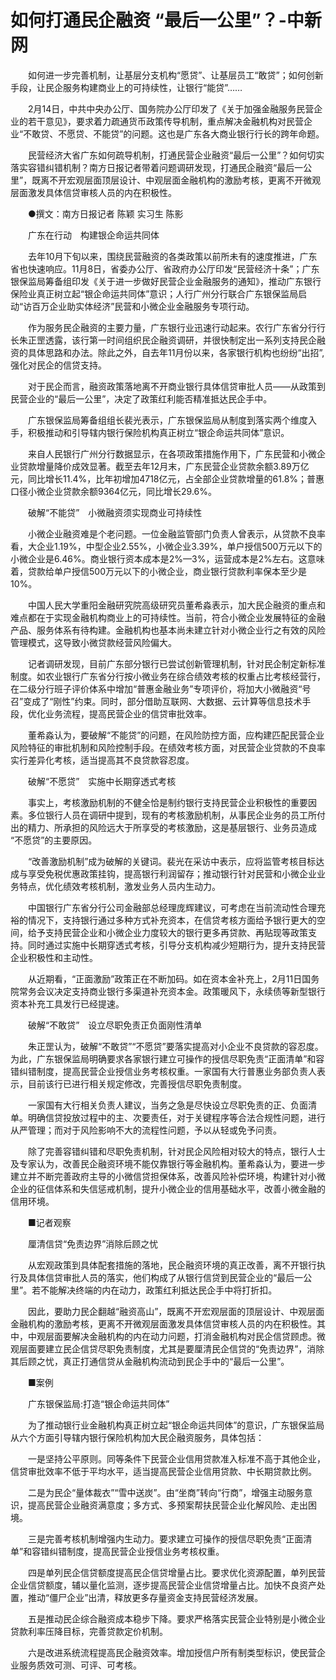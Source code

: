 # 如何打通民企融资 “最后一公里”？-中新网

　　如何进一步完善机制，让基层分支机构“愿贷”、让基层员工“敢贷”；如何创新手段，让民企服务构建商业上的可持续性，让银行“能贷”……

　　2月14日，中共中央办公厅、国务院办公厅印发了《关于加强金融服务民营企业的若干意见》，要求着力疏通货币政策传导机制，重点解决金融机构对民营企业“不敢贷、不愿贷、不能贷”的问题。这也是广东各大商业银行行长的跨年命题。

　　民营经济大省广东如何疏导机制，打通民营企业融资“最后一公里”？如何切实落实容错纠错机制？南方日报记者带着问题调研发现，打通民企融资“最后一公里”，既离不开宏观层面顶层设计、中观层面金融机构的激励考核，更离不开微观层面激发具体信贷审核人员的内在积极性。

　　●撰文：南方日报记者 陈颖 实习生 陈影

　　广东在行动　构建银企命运共同体

　　去年10月下旬以来，围绕民营融资的各类政策以前所未有的速度推进，广东省也快速响应。11月8日，省委办公厅、省政府办公厅印发“民营经济十条”；广东银保监局筹备组印发《关于进一步做好民营企业金融服务的通知》，推动广东银行保险业真正树立起“银企命运共同体”意识；人行广州分行联合广东银保监局启动“访百万企业助实体经济”民营和小微企业金融服务专项行动。

　　作为服务民企融资的主要力量，广东银行业迅速行动起来。农行广东省分行行长朱正罡透露，该行第一时间组织民企融资调研，并很快制定出一系列支持民企融资的具体思路和办法。除此之外，自去年11月份以来，各家银行机构也纷纷“出招”,强化对民企的信贷支持。

　　对于民企而言，融资政策落地离不开商业银行具体信贷审批人员——从政策到民营企业的“最后一公里”，决定了政策红利能否精准抵达民企手中。

　　广东银保监局筹备组组长裴光表示，广东银保监局从制度到落实两个维度入手，积极推动和引导辖内银行保险机构真正树立“银企命运共同体”意识。

　　来自人民银行广州分行数据显示，在各项政策措施作用下，广东民营和小微企业贷款增量降价成效显著。截至去年12月末，广东民营企业贷款余额3.89万亿元，同比增长11.4%，比年初增加4718亿元，占全部企业贷款增量的61.8%；普惠口径小微企业贷款余额9364亿元，同比增长29.6%。

　　破解“不能贷”　小微融资须实现商业可持续性

　　小微企业融资难是个老问题。一位金融监管部门负责人曾表示，从贷款不良率看，大企业1.19%，中型企业2.55%，小微企业3.39%，单户授信500万元以下的小微企业是6.46%。商业银行资本成本是2%—3%，运营成本是2%左右。这意味着，贷款给单户授信500万元以下的小微企业，商业银行贷款利率保本至少是10%。

　　中国人民大学重阳金融研究院高级研究员董希淼表示，加大民企融资的重点和难点都在于实现金融机构商业上的可持续性。当前，符合小微企业发展特征的金融产品、服务体系有待构建。金融机构也基本尚未建立针对小微企业行之有效的风险管理模式，这导致小微贷款经营风险偏大。

　　记者调研发现，目前广东部分银行已尝试创新管理机制，针对民企制定新标准制度。如农业银行广东省分行按小微业务在综合绩效考核的权重占比考核经营行，在二级分行班子评价体系中增加“普惠金融业务”专项评价，将加大小微融资“号召”变成了“刚性”约束。同时，部分借助互联网、大数据、云计算等信息技术手段，优化业务流程，提高民营企业的信贷审批效率。

　　董希淼认为，要破解“不能贷”的问题，在风险防控方面，应构建匹配民营企业风险特征的审批机制和风险控制手段。在绩效考核方面，对民营企业贷款的不良率实行差异化考核，适当提高其不良贷款容忍度。

　　破解“不愿贷”　实施中长期穿透式考核

　　事实上，考核激励机制的不健全恰是制约银行支持民营企业积极性的重要因素。多位银行人员在调研中提到，现有的考核激励机制，从事民企业务的员工所付出的精力、所承担的风险远大于所享受的考核激励，这是基层银行、业务员造成 “不愿贷”的主要原因。

　　“改善激励机制”成为破解的关键词。裴光在采访中表示，应将监管考核目标达成与享受免税优惠政策挂钩，提高银行利润留存；推动银行针对民营和小微企业业务特点，优化绩效考核机制，激发业务人员内生动力。

　　中国银行广东省分行公司金融部总经理庞辉建议，可考虑在当前流动性合理充裕的情况下，支持银行通过多种方式补充资本，在信贷考核方面给予银行更大的空间，给予支持民营企业和小微企业力度较大的银行更多再贷款、再贴现等政策支持。同时通过实施中长期穿透式考核，引导分支机构减少短期行为，提升支持民营企业积极性和主动性。

　　从近期看，“正面激励”政策正在不断加码。如在资本金补充上，2月11日国务院常务会议决定支持商业银行多渠道补充资本金。政策暖风下，永续债等新型银行资本补充工具发行已经提速。

　　破解“不敢贷”　设立尽职免责正负面刚性清单

　　朱正罡认为，破解“不敢贷”“不愿贷”要落实提高对小企业不良贷款的容忍度。为此，广东银保监局明确要求各家银行建立可操作的授信尽职免责“正面清单”和容错纠错制度，提高民营企业授信业务考核权重。一家国有大行普惠业务部负责人表示，目前该行已进行相关规定修改，完善授信尽职免责制度。

　　一家国有大行相关负责人建议，当务之急是尽快设立尽职免责的正、负面清单。明确信贷投放过程中的主、次要责任，对于关键程序等合法合规性问题，进行从严管理；而对于风险影响不大的流程性问题，予以从轻或免予问责。

　　除了完善容错纠错和尽职免责机制，针对民企风险相对较大的特点，银行人士及专家认为，改善民企融资环境不能仅靠银行等金融机构。董希淼认为，要进一步建立并不断完善政府主导的小微信贷担保体系，改善风险补偿环境，构建针对小微企业的征信体系和失信惩戒机制，提升小微企业的信用基础水平，改善小微金融的信用环境。

　　■记者观察

　　厘清信贷“免责边界”消除后顾之忧

　　从宏观政策到具体配套措施的落地，民企融资环境的真正改善，离不开银行执行及具体信贷审批人员的落实，他们构成了从银行信贷到民营企业的“最后一公里”。若不能解决终端的内在动力，政策红利抵达民企手中将打折扣。

　　因此，要助力民企翻越“融资高山”，既离不开宏观层面的顶层设计、中观层面金融机构的激励考核，更离不开微观层面激发具体信贷审核人员的内在积极性。其中，中观层面要解决金融机构的内在动力问题，打消金融机构对民企信贷顾虑。微观层面要建立民企信贷尽职免责制度，尤其是要厘清民企信贷的“免责边界”，消除其后顾之忧，真正打通信贷从金融机构流动到民企手中的“最后一公里”。

　　■案例　

　　广东银保监局:打造“银企命运共同体”

　　为了推动银行业金融机构真正树立起“银企命运共同体”的意识，广东银保监局从六个方面引导辖内银行保险机构加大民企融资服务，具体包括：

　　一是坚持公平原则。同等条件下民营企业信用贷款准入标准不高于其他企业，信贷审批效率不低于平均水平，适当提高民营企业信用贷款、中长期贷款比例。

　　二是为民企“量体裁衣”“雪中送炭”。由“坐商”转向“行商”，增强主动服务意识，提高民营企业融资满意度；多方式、多预案帮扶民营企业化解风险、走出困境。

　　三是完善考核机制增强内生动力。要求建立可操作的授信尽职免责“正面清单”和容错纠错制度，提高民营企业授信业务考核权重。

　　四是单列民企信贷额度提高民企信贷增量占比。要求优化资源配置，单列民营企业信贷额度，辅以量化监测，逐步提高民营企业信贷增量占比。加快不良资产处置，推动“僵尸企业”出清，释放更多存量资金支持民营经济发展。

　　五是推动民企综合融资成本稳步下降。要求严格落实民营企业特别是小微企业贷款利率压降目标，完善贷款定价机制。

　　六是改进系统流程提高民企融资效率。增加授信户所有制类型标识，使民营企业服务质效可测、可评、可考核。
